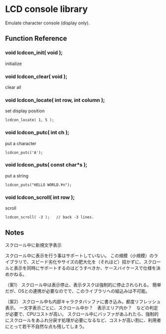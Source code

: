 # LCD console library

Emulate character console (display only).


## Function Reference

### void lcdcon_init( void );
initialize

### void lcdcon_clear( void );
clear all

### void lcdcon_locate( int row, int column );
set display position

`lcdcon_locate( 1, 5 );`

### void lcdcon_putc( int ch );
put a character

`lcdcon_putc('A');`

### void lcdcon_puts( const char*s );
put a string

`lcdcon_puts("HELLO WORLD.¥n");`

### void lcdcon_scroll( int row );
scroll

`lcdcon_scroll( -3 );   // back -3 lines.`


## Notes

スクロール中に新規文字表示

スクロール中に表示を行う事はサポートしていない。
この規模（小規模）のライブラリで、スピード劣化やサイズの肥大化を（それほど）招かずに、スクロールと表示を同時にサポートするのはどうすべきか、ケースバイケースで仕様を決めかねる。

（案1）
スクロール中は表示停止、表示タスクは強制的に停止されられる。
簡単だが、OSとの連携が必要なのでで、このライブラリへの組込みは不可能。

（案2）
スクロール中も内部キャラクタバッファに書き込み。都度リフレッシュ表示。
一文字表示ごとに、スクロール中か？　表示エリア内か？　などの判定が必要で、CPUコストが高い。
スクロール中にバッファがあふれたら、強制的にスクロールをあふれ分戻す処理が必要になるなど、コストが高い割に、利用者にとって若干不自然な点も残してしまう。
